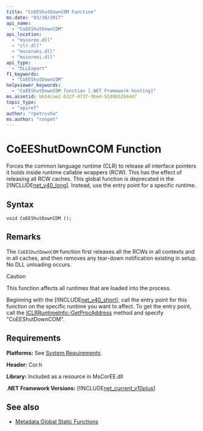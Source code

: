 ```yaml
---
title: "CoEEShutDownCOM Function"
ms.date: "03/30/2017"
api_name: 
  - "CoEEShutDownCOM"
api_location: 
  - "mscoree.dll"
  - "clr.dll"
  - "mscorwks.dll"
  - "mscoreei.dll"
api_type: 
  - "DLLExport"
f1_keywords: 
  - "CoEEShutDownCOM"
helpviewer_keywords: 
  - "CoEEShutDownCOM function [.NET Framework hosting]"
ms.assetid: b634cae2-632f-4737-9be4-92d0652844d7
topic_type: 
  - "apiref"
author: "rpetrusha"
ms.author: "ronpet"
---
```

# CoEEShutDownCOM Function
Forces the common language runtime (CLR) to release all interface pointers it holds inside runtime callable wrappers (RCW). This has the effect of releasing all RCW caches. This global function is deprecated in the [!INCLUDE[net_v40_long](../../../../includes/net-v40-long-md.md)]. Instead, use the entry point for a specific runtime.  
  
## Syntax  
  
```  
void CoEEShutDownCOM ();  
```  
  
## Remarks  
 The `CoEEShutDownCOM` function first releases all the RCWs in all contexts and in all caches, and then removes any tear-down notification existing in setup. No DLL unloading occurs.  
  
> [!CAUTION]
>  This function affects all runtimes that are loaded into the process.  
  
 Beginning with the [!INCLUDE[net_v40_short](../../../../includes/net-v40-short-md.md)], call the entry point for this function on the specific runtime you want to affect. To get the entry point, call the [ICLRRuntimeInfo::GetProcAddress](../../../../docs/framework/unmanaged-api/hosting/iclrruntimeinfo-getprocaddress-method.md) method and specify "CoEEShutDownCOM".  
  
## Requirements  
 **Platforms:** See [System Requirements](../../../../docs/framework/get-started/system-requirements.md).  
  
 **Header:** Cor.h  
  
 **Library:** Included as a resource in MsCorEE.dll  
  
 **.NET Framework Versions:** [!INCLUDE[net_current_v10plus](../../../../includes/net-current-v10plus-md.md)]  
  
## See also
- [Metadata Global Static Functions](../../../../docs/framework/unmanaged-api/metadata/metadata-global-static-functions.md)
